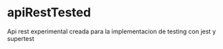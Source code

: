 # apiRestTested
Api rest experimental creada para la implementacion de testing con jest y supertest
